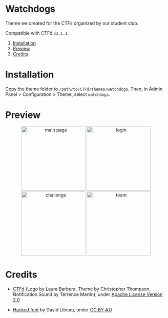 # Watchdogs

Theme we created for the CTFs organized by our student club.

Compatible with CTFd `v3.1.1`.

1. [Installation](#installation)
2. [Preview](#preview)
3. [Credits](#credits)

# Installation

Copy the theme folder to `/path/to/CTFd/themes/watchdogs`. Then, in Admin Panel > Configuration > Theme, select `watchdogs`.

# Preview

<p align="center">
  <img src="../screenshots/watchdogs/watchdogs00.png" alt="main page" height="200" /> <img src="../screenshots/watchdogs/watchdogs01.png" alt="login" height="200" />
  <img src="../screenshots/watchdogs/watchdogs02.png" alt="challenge" height="200" /> <img src="../screenshots/watchdogs/watchdogs03.png" alt="team" height="200" />
</p>

# Credits

- [CTFd](https://github.com/CTFd/CTFd) (Logo by Laura Barbera, Theme by Christopher Thompson, Notification Sound by Terrence Martin), under [Apache License
Version 2.0](https://www.apache.org/licenses/LICENSE-2.0)

- [Hacked font](https://watchdogsfont.com/) by David Libeau, under [CC BY 4.0](https://creativecommons.org/licenses/by/4.0/)

